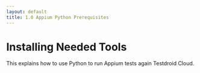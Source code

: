 ```yaml
---
layout: default
title: 1.0 Appium Python Prerequisites
---
```


# Installing Needed Tools

This explains how to use Python to run Appium tests again Testdroid Cloud.

